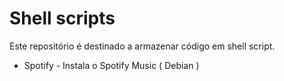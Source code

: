 # Shell scripts

Este repositório é destinado a armazenar código em shell script.

* Spotify - Instala o Spotify Music ( Debian )
